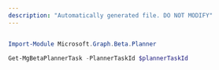 ```yaml
---
description: "Automatically generated file. DO NOT MODIFY"
---
```


```powershell

Import-Module Microsoft.Graph.Beta.Planner

Get-MgBetaPlannerTask -PlannerTaskId $plannerTaskId

```